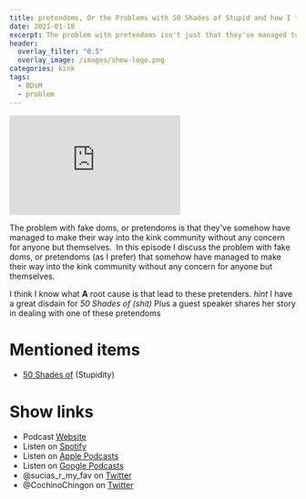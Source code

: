 ```yaml
---
title: pretendoms, Or the Problems with 50 Shades of Stupid and how I think we got here
date: 2021-01-18
excerpt: The problem with pretendoms isn't just that they've managed to get into the kink community…
header:
  overlay_filter: "0.5"
  overlay_image: /images/show-logo.png
categories: kink
tags:
  - BDsM
  - problem
---
```


<iframe src="https://open.spotify.com/embed-podcast/episode/2BYb2wN25Vurv8v18aTaFl" height="175" frameborder="0" allowtransparency="true" allow="encrypted-media"></iframe>

The problem with fake doms, or pretendoms is that they've somehow have managed to make their way into the kink community without any concern for anyone but themselves. 
In this episode I discuss the problem with fake doms, or pretendoms (as I prefer) that somehow have managed to make their way into the kink community without any concern for anyone but themselves. 

I think I know what **A** root cause is that lead to these pretenders. _hint_ I have a great disdain for _50 Shades of (shit)_ Plus a guest speaker shares her story in dealing with one of these pretendoms

# Mentioned items

* [50 Shades of](https://en.wikipedia.org/wiki/Fifty_Shades_of_Grey) (Stupidity)

# Show links

* <i class='fas fa-link'></i>Podcast [ Website](https://sucias.xyz)
* <i class='fab fa-spotify'></i>Listen on [Spotify](https://open.spotify.com/show/3XjoipCU3QzeIaQAAQpBdW)
* <i class='fas fa-podcast'></i>Listen on [Apple Podcasts](https://podcasts.apple.com/us/podcast/sucias-are-my-favorite/id1548173787)
* <i class='fab fa-google-play'></i>Listen on [Google Podcasts](https://podcasts.google.com/feed/aHR0cHM6Ly9hbmNob3IuZm0vcy80MjI0YzYzYy9wb2RjYXN0L3Jzcw==)
* <i class='fab fa-twitter'></i>@sucias_r_my_fav on [Twitter](https://twitter.com/sucias_r_my_fav)
* <i class='fab fa-twitter'></i>@CochinoChingon on [Twitter](https://twitter.com/cochinochingon)
